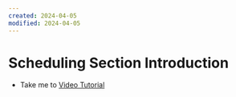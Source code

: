 ```yaml
---
created: 2024-04-05
modified: 2024-04-05
---
```

# Scheduling Section Introduction
  - Take me to [Video Tutorial](https://kodekloud.com/topic/scheduling-section-introduction/)
